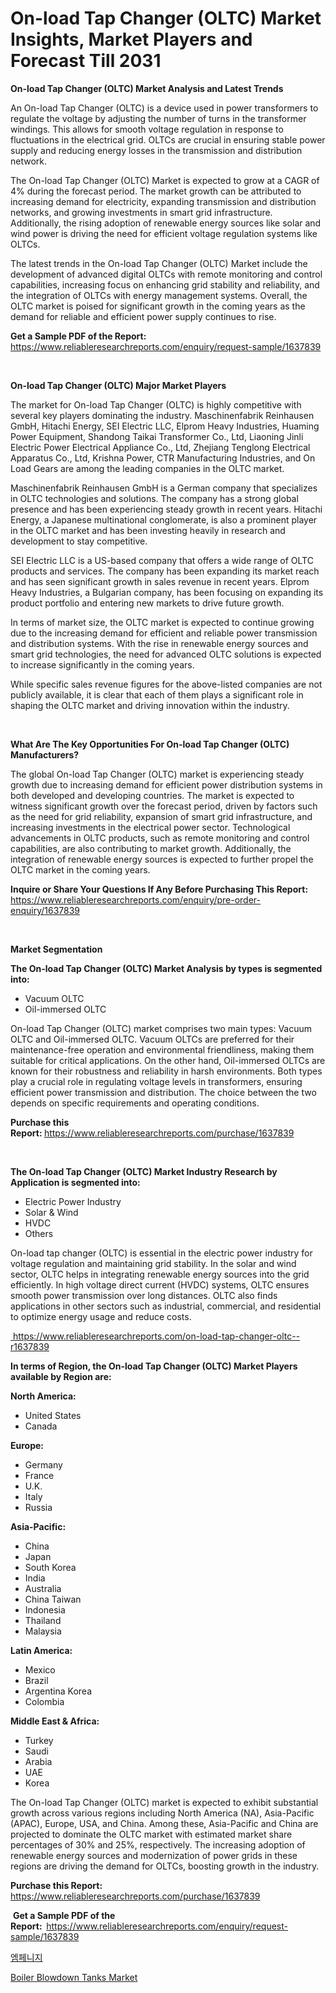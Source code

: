 <p><h1>On-load Tap Changer (OLTC) Market Insights, Market Players and Forecast Till 2031</h1></p><p><strong>On-load Tap Changer (OLTC) Market Analysis and Latest Trends</strong></p>
<p><p>An On-load Tap Changer (OLTC) is a device used in power transformers to regulate the voltage by adjusting the number of turns in the transformer windings. This allows for smooth voltage regulation in response to fluctuations in the electrical grid. OLTCs are crucial in ensuring stable power supply and reducing energy losses in the transmission and distribution network.</p><p>The On-load Tap Changer (OLTC) Market is expected to grow at a CAGR of 4% during the forecast period. The market growth can be attributed to increasing demand for electricity, expanding transmission and distribution networks, and growing investments in smart grid infrastructure. Additionally, the rising adoption of renewable energy sources like solar and wind power is driving the need for efficient voltage regulation systems like OLTCs.</p><p>The latest trends in the On-load Tap Changer (OLTC) Market include the development of advanced digital OLTCs with remote monitoring and control capabilities, increasing focus on enhancing grid stability and reliability, and the integration of OLTCs with energy management systems. Overall, the OLTC market is poised for significant growth in the coming years as the demand for reliable and efficient power supply continues to rise.</p></p>
<p><strong>Get a Sample PDF of the Report:&nbsp;</strong> <a href="https://www.reliableresearchreports.com/enquiry/request-sample/1637839">https://www.reliableresearchreports.com/enquiry/request-sample/1637839</a></p>
<p>&nbsp;</p>
<p><strong>On-load Tap Changer (OLTC) Major Market Players</strong></p>
<p><p>The market for On-load Tap Changer (OLTC) is highly competitive with several key players dominating the industry. Maschinenfabrik Reinhausen GmbH, Hitachi Energy, SEI Electric LLC, Elprom Heavy Industries, Huaming Power Equipment, Shandong Taikai Transformer Co., Ltd, Liaoning Jinli Electric Power Electrical Appliance Co., Ltd, Zhejiang Tenglong Electrical Apparatus Co., Ltd, Krishna Power, CTR Manufacturing Industries, and On Load Gears are among the leading companies in the OLTC market.</p><p>Maschinenfabrik Reinhausen GmbH is a German company that specializes in OLTC technologies and solutions. The company has a strong global presence and has been experiencing steady growth in recent years. Hitachi Energy, a Japanese multinational conglomerate, is also a prominent player in the OLTC market and has been investing heavily in research and development to stay competitive.</p><p>SEI Electric LLC is a US-based company that offers a wide range of OLTC products and services. The company has been expanding its market reach and has seen significant growth in sales revenue in recent years. Elprom Heavy Industries, a Bulgarian company, has been focusing on expanding its product portfolio and entering new markets to drive future growth.</p><p>In terms of market size, the OLTC market is expected to continue growing due to the increasing demand for efficient and reliable power transmission and distribution systems. With the rise in renewable energy sources and smart grid technologies, the need for advanced OLTC solutions is expected to increase significantly in the coming years.</p><p>While specific sales revenue figures for the above-listed companies are not publicly available, it is clear that each of them plays a significant role in shaping the OLTC market and driving innovation within the industry.</p></p>
<p>&nbsp;</p>
<p><strong>What Are The Key Opportunities For On-load Tap Changer (OLTC) Manufacturers?</strong></p>
<p><p>The global On-load Tap Changer (OLTC) market is experiencing steady growth due to increasing demand for efficient power distribution systems in both developed and developing countries. The market is expected to witness significant growth over the forecast period, driven by factors such as the need for grid reliability, expansion of smart grid infrastructure, and increasing investments in the electrical power sector. Technological advancements in OLTC products, such as remote monitoring and control capabilities, are also contributing to market growth. Additionally, the integration of renewable energy sources is expected to further propel the OLTC market in the coming years.</p></p>
<p><strong>Inquire or Share Your Questions If Any Before Purchasing This Report:</strong> <a href="https://www.reliableresearchreports.com/enquiry/pre-order-enquiry/1637839">https://www.reliableresearchreports.com/enquiry/pre-order-enquiry/1637839</a></p>
<p>&nbsp;</p>
<p><strong>Market Segmentation</strong></p>
<p><strong>The On-load Tap Changer (OLTC) Market Analysis by types is segmented into:</strong></p>
<p><ul><li>Vacuum OLTC</li><li>Oil-immersed OLTC</li></ul></p>
<p><p>On-load Tap Changer (OLTC) market comprises two main types: Vacuum OLTC and Oil-immersed OLTC. Vacuum OLTCs are preferred for their maintenance-free operation and environmental friendliness, making them suitable for critical applications. On the other hand, Oil-immersed OLTCs are known for their robustness and reliability in harsh environments. Both types play a crucial role in regulating voltage levels in transformers, ensuring efficient power transmission and distribution. The choice between the two depends on specific requirements and operating conditions.</p></p>
<p><strong>Purchase this Report:&nbsp;</strong><a href="https://www.reliableresearchreports.com/purchase/1637839">https://www.reliableresearchreports.com/purchase/1637839</a></p>
<p>&nbsp;</p>
<p><strong>The On-load Tap Changer (OLTC) Market Industry Research by Application is segmented into:</strong></p>
<p><ul><li>Electric Power Industry</li><li>Solar & Wind</li><li>HVDC</li><li>Others</li></ul></p>
<p><p>On-load tap changer (OLTC) is essential in the electric power industry for voltage regulation and maintaining grid stability. In the solar and wind sector, OLTC helps in integrating renewable energy sources into the grid efficiently. In high voltage direct current (HVDC) systems, OLTC ensures smooth power transmission over long distances. OLTC also finds applications in other sectors such as industrial, commercial, and residential to optimize energy usage and reduce costs.</p></p>
<p><a href="https://www.reliableresearchreports.com/on-load-tap-changer-oltc--r1637839">&nbsp;https://www.reliableresearchreports.com/on-load-tap-changer-oltc--r1637839</a></p>
<p><strong>In terms of Region, the On-load Tap Changer (OLTC) Market Players available by Region are:</strong></p>
<p>
    <p> <strong> North America: </strong>
        <ul>
            <li>United States</li>
            <li>Canada</li>
        </ul>
        </p> 
    <p> <strong> Europe: </strong>
        <ul>
            <li>Germany</li>
            <li>France</li>
            <li>U.K.</li>
            <li>Italy</li>
            <li>Russia</li>
        </ul>
        </p> 
    <p> <strong> Asia-Pacific: </strong>
        <ul>
            <li>China</li>
            <li>Japan</li>
            <li>South Korea</li>
            <li>India</li>
            <li>Australia</li>
            <li>China Taiwan</li>
            <li>Indonesia</li>
            <li>Thailand</li>
            <li>Malaysia</li>
        </ul>
        </p> 
    <p> <strong> Latin America: </strong>
        <ul>
            <li>Mexico</li>
            <li>Brazil</li>
            <li>Argentina Korea</li>
            <li>Colombia</li>
        </ul>
        </p> 
    <p> <strong> Middle East & Africa: </strong>
        <ul>
            <li>Turkey</li>
            <li>Saudi</li>
            <li>Arabia</li>
            <li>UAE</li>
            <li>Korea</li>
        </ul>
    </p>
    </p>
<p><p>The On-load Tap Changer (OLTC) market is expected to exhibit substantial growth across various regions including North America (NA), Asia-Pacific (APAC), Europe, USA, and China. Among these, Asia-Pacific and China are projected to dominate the OLTC market with estimated market share percentages of 30% and 25%, respectively. The increasing adoption of renewable energy sources and modernization of power grids in these regions are driving the demand for OLTCs, boosting growth in the industry.</p></p>
<p><strong>Purchase this Report: </strong><a href="https://www.reliableresearchreports.com/purchase/1637839">https://www.reliableresearchreports.com/purchase/1637839</a></p>
<p>&nbsp;<strong>Get a Sample PDF of the Report:&nbsp;&nbsp;</strong><a href="https://www.reliableresearchreports.com/enquiry/request-sample/1637839">https://www.reliableresearchreports.com/enquiry/request-sample/1637839</a></p>
<p><strong></strong></p>
<p><p><a href="https://github.com/OwenHamiytll568745/Market-Research-Report-List-1/blob/main/220382936170.md">엠페니지</a></p><p><a href="https://view.publitas.com/reportprime-1/boiler-blowdown-tanks-market-size-reveals-the-best-marketing-channels-in-global-industry/">Boiler Blowdown Tanks Market</a></p></p>